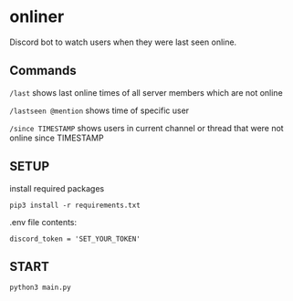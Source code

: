 # onliner
Discord bot to watch users when they were last seen online.

## Commands

`/last` shows last online times of all server members which are not online 

`/lastseen @mention` shows time of specific user

`/since TIMESTAMP` shows users in current channel or thread that were not online since TIMESTAMP


## SETUP

install required packages

    pip3 install -r requirements.txt

.env file contents:

    discord_token = 'SET_YOUR_TOKEN'

## START

    python3 main.py
